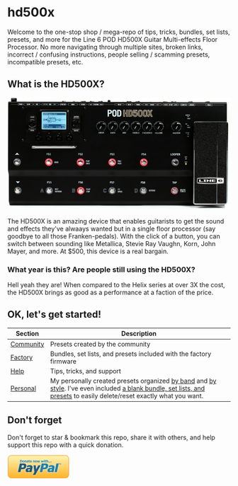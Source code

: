 # hd500x

Welcome to the one-stop shop / mega-repo of tips, tricks, bundles, set lists, presets, and more for the Line 6 POD HD500X Guitar Multi-effects Floor Processor. No more navigating through multiple sites, broken links, incorrect / confusing instructions, people selling / scamming presets, incompatible presets, etc.

## What is the HD500X?
![Line 6 POD HD500X Guitar Multi-effects Floor Processor](/assets/PODHD500X-large.jpg "Line 6 POD HD500X Guitar Multi-effects Floor Processor")

The HD500X is an amazing device that enables guitarists to get the sound and effects they've alwaays wanted but in a single floor processor (say goodbye to all those Franken-pedals). With the click of a button, you can switch between sounding like Metallica, Stevie Ray Vaughn, Korn, John Mayer, and more. At $500, this device is a real bargain.

### What year is this? Are people still using the HD500X?

Hell yeah they are! When compared to the Helix series at over 3X the cost, the HD500X brings as good as a performance at a faction of the price.

## OK, let's get started!

| Section | Description|
| -- | -- |
| [Community](/Community/README.md) | Presets created by the community |
| [Factory](/Factory/README.md) | Bundles, set lists, and presets included with the factory firmware |
| [Help](/Help/) | Tips, tricks, and support |
| [Personal](/Personal/README.md) | My personally created presets organized [by band](/Personal/By%20Band/) and [by style](/Personal/By%20Style/). I've even included [a blank bundle, set lists, and presets](/Personal/Blank/) to easily delete/reset exactly what you want. |

## Don't forget

Don't forget to star & bookmark this repo, share it with others, and help support this repo with a quick donation.

<a href="https://www.paypal.com/donate/?hosted_button_id=XQMVL329W7M32"><img src="assets/donate.png" width=140px></a>





